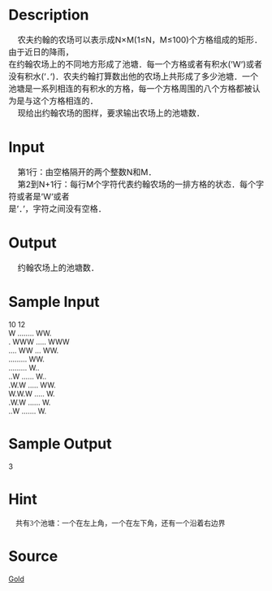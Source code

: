 
# Description

<div class="content"><div><span style="font-size: medium">    农夫约翰的农场可以表示成N×M(1≤N，M≤100)个方格组成的矩形．由于近日的降雨，</span></div>
<div><span style="font-size: medium">在约翰农场上的不同地方形成了池塘．每一个方格或者有积水(’W’)或者没有积水(’．’)．农夫</span><span style="font-size: medium">约翰打算数出他的农场上共形成了多少池塘．一个池塘是一系列相连的有积水的方格，每一个方</span><span style="font-size: medium">格周围的八个方格都被认为是与这个方格相连的．</span></div>
<div><span style="font-size: medium">    现给出约翰农场的图样，要求输出农场上的池塘数．</span></div></div>

# Input

<div class="content"><div><span style="font-size: medium">    第1行：由空格隔开的两个整数N和M．</span></div>
<div><span style="font-size: medium">    第2到N+1行：每行M个字符代表约翰农场的一排方格的状态．每个字符或者是’W’或者</span></div>
<div><span style="font-size: medium">是’．’，字符之间没有空格．</span></div></div>

# Output

<div class="content"><div><span style="font-size: medium">    约翰农场上的池塘数．</span></div>
<p></p></div>

# Sample Input

<div class="content"><span class="sampledata">10 12<br/>
W ........ WW.<br/>
. WWW ..... WWW<br/>
.... WW ... WW.<br/>
......... WW.<br/>
......... W..<br/>
..W ...... W..<br/>
.W.W ..... WW.<br/>
W.W.W ..... W.<br/>
.W.W ...... W.<br/>
..W ....... W.</span></div>

# Sample Output

<div class="content"><span class="sampledata">3</span></div>

# Hint

<div class="content"><p></p><p><span lang="EN-US" style="font-size: 10.5pt; font-family: &#34;Times New Roman&#34;; mso-bidi-font-size: 12.0pt; mso-fareast-font-family: 宋体; mso-font-kerning: 1.0pt; mso-ansi-language: EN-US; mso-fareast-language: ZH-CN; mso-bidi-language: AR-SA">    </span><span style="font-size: 10.5pt; font-family: 宋体; mso-ascii-font-family: &#39;Times New Roman&#39;; mso-hansi-font-family: &#39;Times New Roman&#39;; mso-bidi-font-size: 12.0pt; mso-font-kerning: 1.0pt; mso-ansi-language: EN-US; mso-fareast-language: ZH-CN; mso-bidi-language: AR-SA; mso-bidi-font-family: &#39;Times New Roman&#39;">共有</span><span lang="EN-US" style="font-size: 10.5pt; font-family: &#34;Times New Roman&#34;; mso-bidi-font-size: 12.0pt; mso-fareast-font-family: 宋体; mso-font-kerning: 1.0pt; mso-ansi-language: EN-US; mso-fareast-language: ZH-CN; mso-bidi-language: AR-SA">3</span><span style="font-size: 10.5pt; font-family: 宋体; mso-ascii-font-family: &#39;Times New Roman&#39;; mso-hansi-font-family: &#39;Times New Roman&#39;; mso-bidi-font-size: 12.0pt; mso-font-kerning: 1.0pt; mso-ansi-language: EN-US; mso-fareast-language: ZH-CN; mso-bidi-language: AR-SA; mso-bidi-font-family: &#39;Times New Roman&#39;">个池塘：一个在左上角，一个在左下角，还有一个沿着右边界</span></p><p></p></div>

# Source

<div class="content"><p><a href="problemset.php?search=Gold">Gold</a></p></div>

